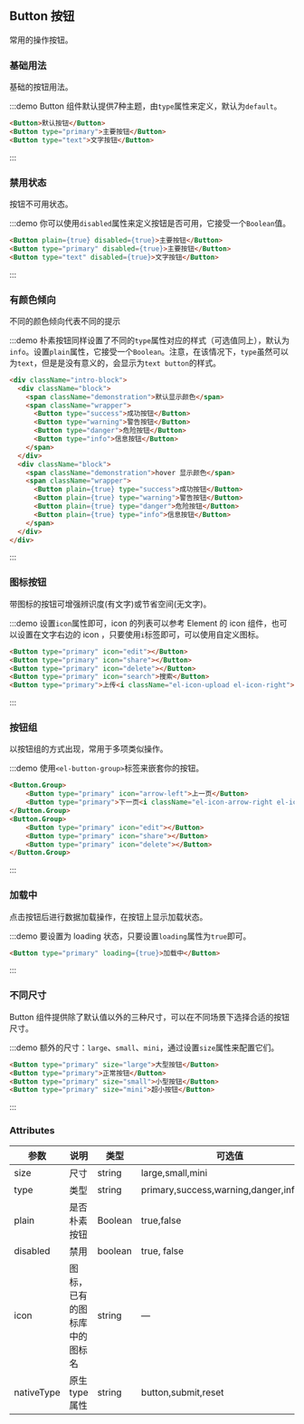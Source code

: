 ## Button 按钮
常用的操作按钮。

### 基础用法

基础的按钮用法。

:::demo Button 组件默认提供7种主题，由`type`属性来定义，默认为`default`。

```html
<Button>默认按钮</Button>
<Button type="primary">主要按钮</Button>
<Button type="text">文字按钮</Button>
```
:::

### 禁用状态

按钮不可用状态。

:::demo 你可以使用`disabled`属性来定义按钮是否可用，它接受一个`Boolean`值。

```html
<Button plain={true} disabled={true}>主要按钮</Button>
<Button type="primary" disabled={true}>主要按钮</Button>
<Button type="text" disabled={true}>文字按钮</Button>
```
:::

### 有颜色倾向

不同的颜色倾向代表不同的提示

:::demo 朴素按钮同样设置了不同的`type`属性对应的样式（可选值同上），默认为`info`。设置`plain`属性，它接受一个`Boolean`。注意，在该情况下，`type`虽然可以为`text`，但是是没有意义的，会显示为`text button`的样式。

```html
<div className="intro-block">
  <div className="block">
    <span className="demonstration">默认显示颜色</span>
    <span className="wrapper">
      <Button type="success">成功按钮</Button>
      <Button type="warning">警告按钮</Button>
      <Button type="danger">危险按钮</Button>
      <Button type="info">信息按钮</Button>
    </span>
  </div>
  <div className="block">
    <span className="demonstration">hover 显示颜色</span>
    <span className="wrapper">
      <Button plain={true} type="success">成功按钮</Button>
      <Button plain={true} type="warning">警告按钮</Button>
      <Button plain={true} type="danger">危险按钮</Button>
      <Button plain={true} type="info">信息按钮</Button>
    </span>
  </div>
</div>
```
:::

### 图标按钮

带图标的按钮可增强辨识度(有文字)或节省空间(无文字)。

:::demo 设置`icon`属性即可，icon 的列表可以参考 Element 的 icon 组件，也可以设置在文字右边的 icon ，只要使用`i`标签即可，可以使用自定义图标。

```html
<Button type="primary" icon="edit"></Button>
<Button type="primary" icon="share"></Button>
<Button type="primary" icon="delete"></Button>
<Button type="primary" icon="search">搜索</Button>
<Button type="primary">上传<i className="el-icon-upload el-icon-right"></i></Button>
```
:::

### 按钮组

以按钮组的方式出现，常用于多项类似操作。

:::demo 使用`<el-button-group>`标签来嵌套你的按钮。

```html
<Button.Group>
    <Button type="primary" icon="arrow-left">上一页</Button>
    <Button type="primary">下一页<i className="el-icon-arrow-right el-icon-right"></i></Button>
</Button.Group>
<Button.Group>
    <Button type="primary" icon="edit"></Button>
    <Button type="primary" icon="share"></Button>
    <Button type="primary" icon="delete"></Button>
</Button.Group>
```
:::

### 加载中

点击按钮后进行数据加载操作，在按钮上显示加载状态。

:::demo 要设置为 loading 状态，只要设置`loading`属性为`true`即可。

```html
<Button type="primary" loading={true}>加载中</Button>
```
:::

### 不同尺寸

Button 组件提供除了默认值以外的三种尺寸，可以在不同场景下选择合适的按钮尺寸。

:::demo 额外的尺寸：`large`、`small`、`mini`，通过设置`size`属性来配置它们。

```html
<Button type="primary" size="large">大型按钮</Button>
<Button type="primary">正常按钮</Button>
<Button type="primary" size="small">小型按钮</Button>
<Button type="primary" size="mini">超小按钮</Button>
```
:::

### Attributes
| 参数      | 说明    | 类型      | 可选值       | 默认值   |
|---------- |-------- |---------- |-------------  |-------- |
| size     | 尺寸   | string  |   large,small,mini            |    —     |
| type     | 类型   | string    |   primary,success,warning,danger,info,text |     —    |
| plain     | 是否朴素按钮   | Boolean    | true,false | false   |
| disabled  | 禁用    | boolean   | true, false   | false   |
| icon  | 图标，已有的图标库中的图标名 | string   |  —  |  —  |
| nativeType | 原生 type 属性 | string | button,submit,reset | button |
